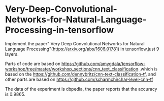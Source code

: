 # Very-Deep-Convolutional-Networks-for-Natural-Language-Processing-in-tensorflow
Implement the paper" Very Deep Convolutional Networks for Natural Language Processing"(https://arxiv.org/abs/1606.01781) in tensorflow,just 9 layers.

Parts of code are based on https://github.com/amygdala/tensorflow-workshop/tree/master/workshop_sections/cnn_text_classification ,which is based on the https://github.com/dennybritz/cnn-text-classification-tf, and other parts are based on https://github.com/scharmchi/char-level-cnn-tf

The data of the experiment is dbpedia, the paper reports that the accuracy is 0.9865.
